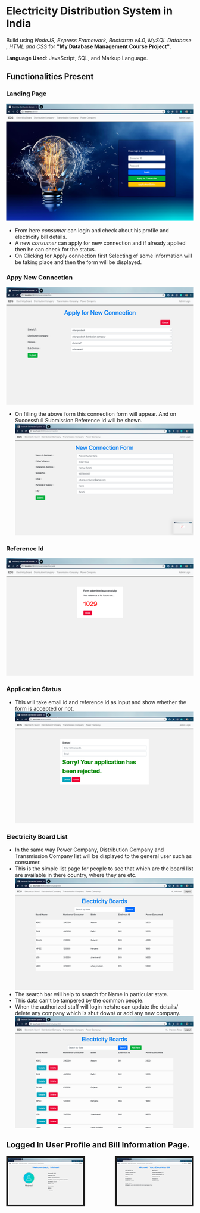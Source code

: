 # Electricity Distribution System in India

Build using _NodeJS, Express Framework, Bootstrap v4.0, MySQL Database , HTML and CSS_ for **"My Database Management Course Project"**.

**Language Used**: JavaScript, SQL, and Markup Language.  

## Functionalities Present
### Landing Page
![Landing-Page](demoSnapshots/LandingPage.png)
- From here _consumer_ can login and check about his profile and electricity bill details.  
- A new _consumer_ can apply for new connection and if already applied then he can check for the status.  
- On Clicking for Apply connection first Selecting of some information will be taking place and then the form will be displayed.  

### Appy New Connection
![Selecting-For-New-Connection](demoSnapshots/newConnection.png)
- On filling the above form this connection form will appear. And on Successfull Submission Reference Id will be shown.    
![New-Connection-Form](demoSnapshots/newconForm.png)   
### Reference Id
![Refid](demoSnapshots/refid.png)   
### Application Status
- This will take email id and reference id as input and show whether the form is accepted or not.    
![Application-Status](demoSnapshots/status.png)

### Electricity Board List
- In the same way Power Company, Distribution Company and Transmission Company list will be displayed to the general user such as consumer.
- This is the simple list page for people to see that which are the board list are available in there country, where they are etc.
![Electricity-List](demoSnapshots/view.png)
- The search bar will help to search for Name in particular state.
- This data can't be tampered by the common people.
- When the authorized staff will login he/she can update the details/ delete any company which is shut down/ or add any new company.
![Editable-List](demoSnapshots/edit.png)

## Logged In User Profile and Bill Information Page.
<div style="display:flex; flex-direction:row; justify-content:space-between;">
    <img src="./demoSnapshots/profile.png" width="40%" border="5%"/>
    <img src="./demoSnapshots/bill.png" width="40%" border="5%"/>
</div>

